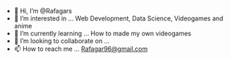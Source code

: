 - 👋 Hi, I’m @Rafagars
- 👀 I’m interested in ...
Web Development, Data Science, Videogames and anime
- 🌱 I’m currently learning ...
How to made my own videogames
- 💞️ I’m looking to collaborate on ...
- 📫 How to reach me ... Rafagar96@gmail.com

<!---
Rafagars/Rafagars is a ✨ special ✨ repository because its `README.md` (this file) appears on your GitHub profile.
You can click the Preview link to take a look at your changes.
--->
